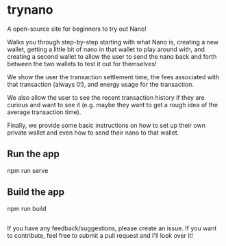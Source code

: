 # trynano

A open-source site for beginners to try out Nano!

Walks you through step-by-step starting with what Nano is, creating a new wallet, getting a little bit of nano in that wallet to play around with, and creating a second wallet to allow the user to send the nano back and forth between the two wallets to test it out for themselves! 

We show the user the transaction settlement time, the fees associated with that transaction (always 0!), and energy usage for the transaction. 

We also allow the user to see the recent transaction history if they are curious and want to see it (e.g. maybe they want to get a rough idea of the average transaction time).

Finally, we provide some basic instructions on how to set up their own private wallet and even how to send their nano to that wallet.

##

## Run the app

npm run serve

## Build the app

npm run build

##

If you have any feedback/suggestions, please create an issue. If you want to contribute, feel free to submit a pull request and I'll look over it!
